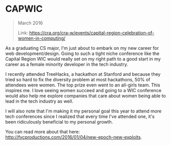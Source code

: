 # CAPWIC

> March 2016
>
> Link: https://cra.org/cra-w/events/capital-region-celebration-of-women-in-computing/

As a graduating CS major, I'm just about to embark on my new career for web development/design. Going to such a tight niche conference like the Capital Region WIC would really set on my right path to a good start in my career as a female minority developer in the tech industry.

I recently attended TreeHacks, a hackathon at Stanford and because they tried so hard to fix the diversity problem at most hackathons, 50% of attendees were women. The top prize even went to an all-girls team. This inspires me. I love seeing women succeed and going to a WIC conference would also help me explore companies that care about women being able to lead in the tech industry as well.

I will also note that I'm making it my personal goal this year to attend more tech conferences since I realized that every time I've attended one, it's been ridiculously beneficial to my personal growth.

You can read more about that here: http://fvcproductions.com/2016/01/04/new-epoch-new-exploits.
